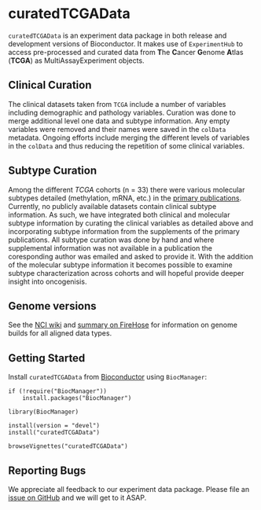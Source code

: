 # curatedTCGAData

`curatedTCGAData` is an experiment data package in both release and development
versions of Bioconductor. It makes use of `ExperimentHub` to access
pre-processed and curated data from **T**he **C**ancer **G**enome **A**tlas
(**TCGA**) as MultiAssayExperiment objects.

## Clinical Curation

The clinical datasets taken from `TCGA` include a number of variables including
demographic and pathology variables. Curation was done to merge additional
level one data and subtype information. Any empty variables were removed and
their names were saved in the `colData` metadata. Ongoing efforts include merging
the different levels of variables in the `colData` and thus reducing the
repetition of some clinical variables.

## Subtype Curation

Among the different *TCGA* cohorts (n = 33) there were various molecular subtypes
detailed (methylation, mRNA, etc.) in the [primary publications][]. Currently,
no publicly available datasets contain clinical subtype information. As such,
we have integrated both clinical and molecular subtype information by curating
the clinical variables as detailed above and incorporating subtype information
from the supplements of the primary publications. All subtype curation was done
by hand and where supplemental information was not available in a publication
the coresponding author was emailed and asked to provide it. With the addition
of the molecular subtype information it becomes possible to examine subtype
characterization across cohorts and will hopeful provide deeper insight into
oncogenisis. 

## Genome versions

See the [NCI wiki](https://web.archive.org/web/20170711175956/https://wiki.nci.nih.gov/display/TCGA/Platform#Platform-PlatformsandAssociatedReferenceGenomeAssemblies) and [summary on FireHose](https://confluence.broadinstitute.org/display/GDAC/FAQ#FAQ-Q%C2%A0Whatreferencegenomebuildareyouusing) for information on genome builds for all aligned data types.

## Getting Started

Install `curatedTCGAData` from [Bioconductor][] using `BiocManager`:

```
if (!require("BiocManager"))
    install.packages("BiocManager")

library(BiocManager)

install(version = "devel")
install("curatedTCGAData")

browseVignettes("curatedTCGAData")
```

## Reporting Bugs

We appreciate all feedback to our experiment data package. 
Please file an [issue on GitHub][] and we will get to it ASAP.

[primary publications]: https://www.zotero.org/groups/tcga_research_network_publications/items
[issue on GitHub]: https://github.com/waldronlab/curatedTCGAData/issues
[Bioconductor]: https://bioconductor.org/
